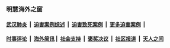 
### 明慧海外之窗

####  [武汉肺炎](indexes/365.md?t=04041300) &nbsp;|&nbsp;  [迫害案例综述](indexes/328.md?t=04041300) &nbsp;|&nbsp; [迫害致死案例](indexes/277.md?t=04041300)  &nbsp;|&nbsp; [更多迫害案例](indexes/81.md?t=04041300)  &nbsp;|&nbsp; 
####  [时事评论](indexes/19.md?t=04041300) &nbsp;|&nbsp; [海外简讯](indexes/245.md?t=04041300)&nbsp;|&nbsp;  [社会支持](indexes/140.md?t=04041300) &nbsp;|&nbsp; [褒奖决议](indexes/282.md?t=04041300) &nbsp;|&nbsp; [社区报道](indexes/91.md?t=04041300)  &nbsp;|&nbsp; [天人之间](indexes/78.md?t=04041300) 

